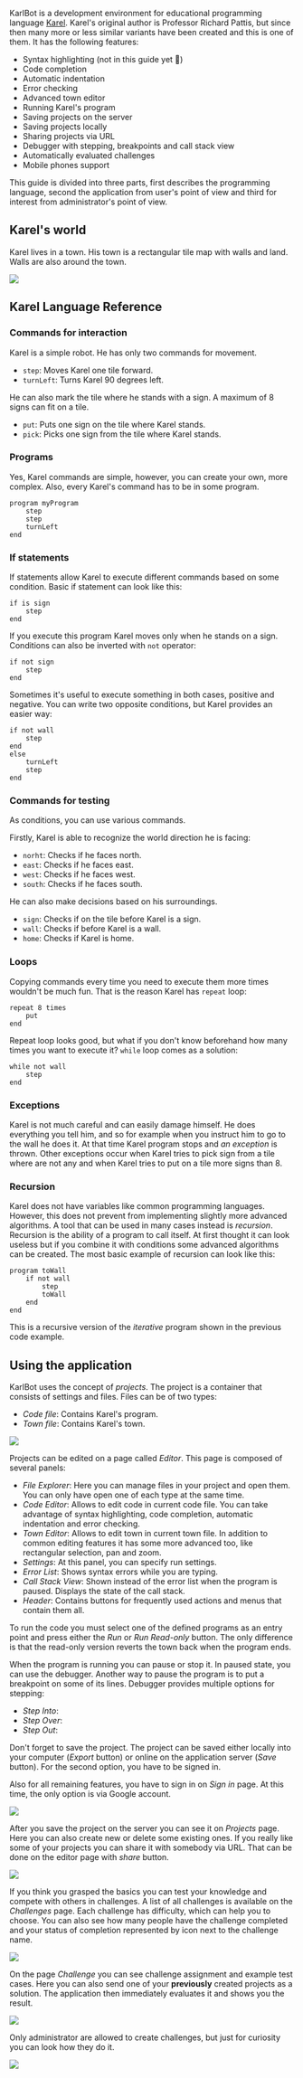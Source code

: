 KarlBot is a development environment for educational programming language [Karel](https://compedu.stanford.edu/karel-reader/docs/python/en/chapter1.html). Karel's original author is Professor Richard Pattis, but since then many more or less similar variants have been created and this is one of them. It has the following features:

- Syntax highlighting (not in this guide yet 🙁)
- Code completion
- Automatic indentation
- Error checking
- Advanced town editor
- Running Karel's program
- Saving projects on the server
- Saving projects locally
- Sharing projects via URL
- Debugger with stepping, breakpoints and call stack view 
- Automatically evaluated challenges
- Mobile phones support

This guide is divided into three parts, first describes the programming language, second the application from user's point of view and third for interest from administrator's point of view. 

## Karel's world

Karel lives in a town. His town is a rectangular tile map with walls and land. Walls are also around the town.

![](/assets/shared/presentation/pages/user-guide/town.png)

## Karel Language Reference

### Commands for interaction

Karel is a simple robot. He has only two commands for movement.

- `step`: Moves Karel one tile forward.
- `turnLeft`: Turns Karel 90 degrees left.

He can also mark the tile where he stands with a sign. A maximum of 8 signs can fit on a tile.

- `put`: Puts one sign on the tile where Karel stands.
- `pick`: Picks one sign from the tile where Karel stands.

### Programs

Yes, Karel commands are simple, however, you can create your own, more complex. Also, every Karel's command has to be in some program.

```
program myProgram
    step
    step
    turnLeft
end
```

### If statements

If statements allow Karel to execute different commands based on some condition. Basic if statement can look like this:

```
if is sign
    step
end
```

If you execute this program Karel moves only when he stands on a sign. Conditions can also be inverted with `not` operator:

```
if not sign
    step
end
```

Sometimes it's useful to execute something in both cases, positive and negative. You can write two opposite conditions, but Karel provides an easier way:

```
if not wall
    step
end
else
    turnLeft
    step
end
```

### Commands for testing

As conditions, you can use various commands.

Firstly, Karel is able to recognize the world direction he is facing:

- `norht`: Checks if he faces north. 
- `east`: Checks if he faces east.
- `west`: Checks if he faces west.
- `south`: Checks if he faces south.

He can also make decisions based on his surroundings.

- `sign`: Checks if on the tile before Karel is a sign.
- `wall`: Checks if before Karel is a wall.
- `home`: Checks if Karel is home.

### Loops

Copying commands every time you need to execute them more times wouldn't be much fun. That is the reason Karel has `repeat` loop:

```
repeat 8 times
    put
end
```

Repeat loop looks good, but what if you don't know beforehand how many times you want to execute it? `while` loop comes as a solution:

```
while not wall
    step
end
```

### Exceptions

Karel is not much careful and can easily damage himself. He does everything you tell him, and so for example when you instruct him to go to the wall he does it. At that time Karel program stops and *an exception* is thrown. Other exceptions occur when Karel tries to pick sign from a tile where are not any and when Karel tries to put on a tile more signs than 8.

### Recursion

Karel does not have variables like common programming languages. However, this does not prevent from implementing slightly more advanced algorithms. A tool that can be used in many cases instead is *recursion*. Recursion is the ability of a program to call itself. At first thought it can look useless but if you combine it with conditions some advanced algorithms can be created. The most basic example of recursion can look like this:

```
program toWall
    if not wall
        step
        toWall
    end
end
```

This is a recursive version of the *iterative* program shown in the previous code example.

## Using the application

KarlBot uses the concept of *projects*. The project is a container that consists of settings and files. Files can be of two types: 

- *Code file*: Contains Karel's program.
- *Town file*: Contains Karel's town.

![](/assets/shared/presentation/pages/user-guide/editor.png)

Projects can be edited on a page called *Editor*. This page is composed of several panels:

- *File Explorer*: Here you can manage files in your project and open them. You can only have open one of each type at the same time.
- *Code Editor*: Allows to edit code in current code file. You can take advantage of syntax highlighting, code completion, automatic indentation and error checking.
- *Town Editor*: Allows to edit town in current town file. In addition to common editing features it has some more advanced too, like rectangular selection, pan and zoom.
- *Settings*: At this panel, you can specify run settings.
- *Error List*: Shows syntax errors while you are typing.
- *Call Stack View*: Shown instead of the error list when the program is paused. Displays the state of the call stack.
- *Header*: Contains buttons for frequently used actions and menus that contain them all.

To run the code you must select one of the defined programs as an entry point and press either the *Run* or *Run Read-only* button. The only difference is that the read-only version reverts the town back when the program ends.

When the program is running you can pause or stop it. In paused state, you can use the debugger. Another way to pause the program is to put a breakpoint on some of its lines. Debugger provides multiple options for stepping:

- *Step Into*: 
- *Step Over*:  
- *Step Out*:  

Don't forget to save the project. The project can be saved either locally into your computer (*Export* button) or online on the application server (*Save* button). For the second option, you have to be signed in.

Also for all remaining features, you have to sign in on *Sign in* page. At this time, the only option is via Google account.

![](/assets/shared/presentation/pages/user-guide/sign-in.png)

After you save the project on the server you can see it on *Projects* page. Here you can also create new or delete some existing ones. If you really like some of your projects you can share it with somebody via URL. That can be done on the editor page with *share* button.

![](/assets/shared/presentation/pages/user-guide/projects.png)

If you think you grasped the basics you can test your knowledge and compete with others in challenges. A list of all challenges is available on the *Challenges* page. Each challenge has difficulty, which can help you to choose. You can also see how many people have the challenge completed and your status of completion represented by icon next to the challenge name.

![](/assets/shared/presentation/pages/user-guide/challenges.png)

On the page *Challenge* you can see challenge assignment and example test cases. Here you can also send one of your **previously** created projects as a solution. The application then immediately evaluates it and shows you the result.

![](/assets/shared/presentation/pages/user-guide/challenge.png)

Only administrator are allowed to create challenges, but just for curiosity you can look how they do it. 

![](/assets/shared/presentation/pages/user-guide/challenge-editor.png)
